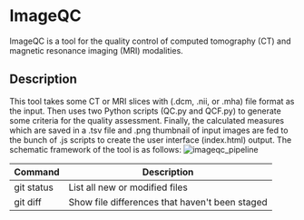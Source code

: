 # ImageQC
ImageQC is a tool for the quality control of computed tomography (CT) and magnetic resonance imaging (MRI) modalities.

## Description 
This tool takes some CT or MRI slices with (.dcm, .nii, or .mha) file format as the input. Then uses two Python scripts (QC.py and QCF.py) to generate some criteria for the quality assessment. Finally, the calculated measures which are saved in a .tsv file and .png thumbnail of input images are fed to the bunch of .js scripts to create the user interface (index.html) output. The schematic framework of the tool is as follows:
![imageqc_pipeline](https://user-images.githubusercontent.com/50635618/66402652-3343a600-e9b3-11e9-897e-68ebca4a93bc.png)



| Command | Description |
| --- | --- |
| git status | List all new or modified files |
| git diff | Show file differences that haven't been staged |
